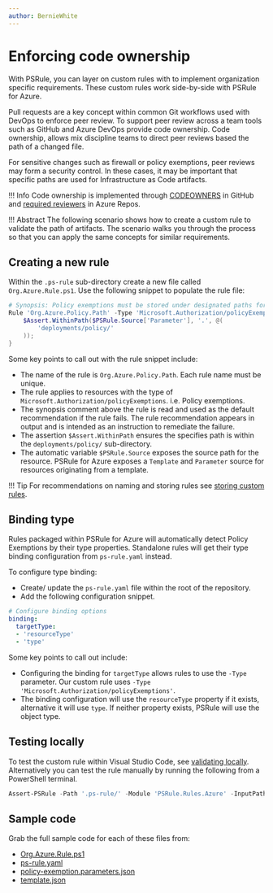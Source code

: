 ```yaml
---
author: BernieWhite
---
```


# Enforcing code ownership

With PSRule, you can layer on custom rules with to implement organization specific requirements.
These custom rules work side-by-side with PSRule for Azure.

Pull requests are a key concept within common Git workflows used with DevOps to enforce peer review.
To support peer review across a team tools such as GitHub and Azure DevOps provide code ownership.
Code ownership, allows mix discipline teams to direct peer reviews based the path of a changed file.

For sensitive changes such as firewall or policy exemptions, peer reviews may form a security control.
In these cases, it may be important that specific paths are used for Infrastructure as Code artifacts.

!!! Info
    Code ownership is implemented through [CODEOWNERS][1] in GitHub and [required reviewers][2] in Azure Repos.

!!! Abstract
    The following scenario shows how to create a custom rule to validate the path of artifacts.
    The scenario walks you through the process so that you can apply the same concepts for similar requirements.

  [1]: https://docs.github.com/github/creating-cloning-and-archiving-repositories/creating-a-repository-on-github/about-code-owners
  [2]: https://docs.microsoft.com/azure/devops/repos/git/branch-policies?view=azure-devops#automatically-include-code-reviewers

## Creating a new rule

Within the `.ps-rule` sub-directory create a new file called `Org.Azure.Rule.ps1`.
Use the following snippet to populate the rule file:

```powershell
# Synopsis: Policy exemptions must be stored under designated paths for review.
Rule 'Org.Azure.Policy.Path' -Type 'Microsoft.Authorization/policyExemptions' {
    $Assert.WithinPath($PSRule.Source['Parameter'], '.', @(
        'deployments/policy/'
    ));
}
```

Some key points to call out with the rule snippet include:

- The name of the rule is `Org.Azure.Policy.Path`.
  Each rule name must be unique.
- The rule applies to resources with the type of `Microsoft.Authorization/policyExemptions`.
  i.e. Policy exemptions.
- The synopsis comment above the rule is read and used as the default recommendation if the rule fails.
  The rule recommendation appears in output and is intended as an instruction to remediate the failure.
- The assertion `$Assert.WithinPath` ensures the specifies path is within the `deployments/policy/` sub-directory.
- The automatic variable `$PSRule.Source` exposes the source path for the resource.
  PSRule for Azure exposes a `Template` and `Parameter` source for resources originating from a template.

!!! Tip
    For recommendations on naming and storing rules see [storing custom rules][3].

  [3]: ../storing-custom-rules/index.md

## Binding type

Rules packaged within PSRule for Azure will automatically detect Policy Exemptions by their type properties.
Standalone rules will get their type binding configuration from `ps-rule.yaml` instead.

To configure type binding:

- Create/ update the `ps-rule.yaml` file within the root of the repository.
- Add the following configuration snippet.

```yaml
# Configure binding options
binding:
  targetType:
  - 'resourceType'
  - 'type'
```

Some key points to call out include:

- Configuring the binding for `targetType` allows rules to use the `-Type` parameter.
Our custom rule uses `-Type 'Microsoft.Authorization/policyExemptions'`.
- The binding configuration will use the `resourceType` property if it exists,
alternative it will use `type`.
If neither property exists, PSRule will use the object type.

## Testing locally

To test the custom rule within Visual Studio Code, see [validating locally][4].
Alternatively you can test the rule manually by running the following from a PowerShell terminal.

```powershell
Assert-PSRule -Path '.ps-rule/' -Module 'PSRule.Rules.Azure' -InputPath . -Format File
```

  [4]: ../../validating-locally.md

## Sample code

Grab the full sample code for each of these files from:

- [Org.Azure.Rule.ps1](https://github.com/Azure/PSRule.Rules.Azure/blob/main/docs/customization/enforce-codeowners/.ps-rule/Org.Azure.Rule.ps1)
- [ps-rule.yaml](https://github.com/Azure/PSRule.Rules.Azure/blob/main/docs/customization/enforce-codeowners/ps-rule.yaml)
- [policy-exemption.parameters.json](https://github.com/Azure/PSRule.Rules.Azure/blob/main/docs/customization/enforce-codeowners/deployments/policy/policy-exemptions.parameters.json)
- [template.json](https://github.com/Azure/PSRule.Rules.Azure/blob/main/docs/customization/enforce-codeowners/templates/policy-exemption/v1/template.json)
